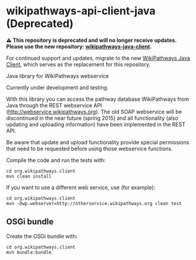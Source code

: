 # wikipathways-api-client-java (Deprecated)

**⚠️ This repository is deprecated and will no longer receive updates. Please use the new repository: [wikipathways-java-client](https://github.com/wikipathways/wikipathways-java-client).**

For continued support and updates, migrate to the new [WikiPathways Java Client](https://github.com/wikipathways/wikipathways-java-client), which serves as the replacement for this repository.

Java library for WikiPathways webservice

Currently under development and testing.

With this library you can access the pathway database WikiPathways from Java through the REST webservice API (http://webservice.wikipathways.org).
The old SOAP webservice will be discontinued in the near future (spring 2015) and all functionality (also updating and uploading information) have been implemented in the REST API. 

Be aware that update and upload functionality provide special permissions that need to be requested before using those webservice functions. 

Compile the code and run the tests with:

```
cd org.wikipathways.client
mvn clean install
```

If you want to use a different web service, use (for example):

```
cd org.wikipathways.client
mvn -Dwp.webserver=http://otherservice.wikipathways.org clean test
```

## OSGi bundle

Create the OSGi bundle with:

```
cd org.wikipathways.client
mvn bundle:bundle
```
